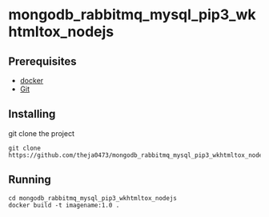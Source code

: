 # mongodb_rabbitmq_mysql_pip3_wkhtmltox_nodejs

## Prerequisites

* [docker](https://docs.docker.com/install/)
* [Git](https://git-scm.com/book/en/v2/Getting-Started-Installing-Git/)

## Installing

git clone the project

```shell
git clone https://github.com/theja0473/mongodb_rabbitmq_mysql_pip3_wkhtmltox_nodejs.git
```
## Running

```shell
cd mongodb_rabbitmq_mysql_pip3_wkhtmltox_nodejs
docker build -t imagename:1.0 .

```
